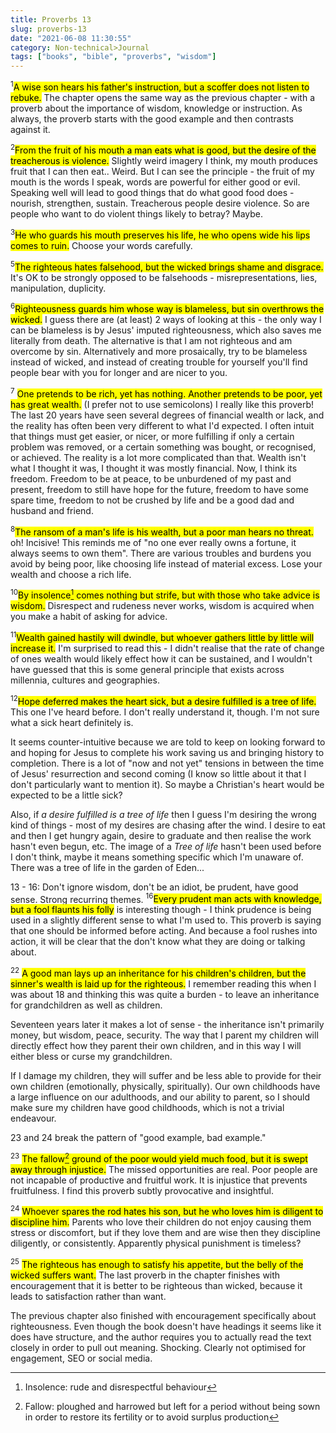 ```yaml
---
title: Proverbs 13
slug: proverbs-13
date: "2021-06-08 11:30:55"
category: Non-technical>Journal
tags: ["books", "bible", "proverbs", "wisdom"]
---
```


$^{1}$<mark>A wise son hears his father's instruction, but a scoffer does not listen
to rebuke.</mark> The chapter opens the same way as the previous chapter - with a
proverb about the importance of wisdom, knowledge or instruction. As always, the
proverb starts with the good example and then contrasts against it.

$^{2}$<mark>From the fruit of his mouth a man eats what is good, but the desire of
the treacherous is violence.</mark> Slightly weird imagery I think, my mouth
produces fruit that I can then eat.. Weird. But I can see the principle - the
fruit of my mouth is the words I speak, words are powerful for either good or
evil. Speaking well will lead to good things that do what good food does -
nourish, strengthen, sustain. Treacherous people desire violence. So are people who
want to do violent things likely to betray? Maybe.

$^{3}$<mark>He who guards his mouth preserves his life, he who opens wide his lips
comes to ruin.</mark> Choose your words carefully.

$^{5}$<mark>The righteous hates falsehood, but the wicked brings shame and
disgrace.</mark> It's OK to be strongly opposed to be falsehoods -
misrepresentations, lies, manipulation, duplicity.

$^{6}$<mark>Righteousness guards him whose way is blameless, but sin overthrows
the wicked.</mark> I guess there are (at least) 2 ways of looking at this - the
only way I can be blameless is by Jesus' imputed righteousness, which also saves
me literally from death. The alternative is that I am not righteous and am
overcome by sin. Alternatively and more prosaically, try to be blameless instead
of wicked, and instead of creating trouble for yourself you'll find people bear
with you for longer and are nicer to you.

$^{7}$ <mark>One pretends to be rich, yet has nothing. Another pretends to be
poor, yet has great wealth.</mark> (I prefer not to use semicolons) I really
like this proverb! The last 20 years have seen several degrees of financial
wealth or lack, and the reality has often been very different to what I'd
expected. I often intuit that things must get easier, or nicer, or more
fulfilling if only a certain problem was removed, or a certain something was
bought, or recognised, or achieved. The reality is a lot more complicated than
that. Wealth isn't what I thought it was, I thought it was mostly financial.
Now, I think its freedom. Freedom to be at peace, to be unburdened of my past
and present, freedom to still have hope for the future, freedom to have some
spare time, freedom to not be crushed by life and be a good dad and husband and
friend.

$^{8}$<mark>The ransom of a man's life is his wealth, but a poor man hears no
threat.</mark> oh! Incisive! This reminds me of "no one ever really owns
a fortune, it always seems to own them". There are various troubles and burdens
you avoid by being poor, like choosing life instead of material excess. Lose
your wealth and choose a rich life.

$^{10}$<mark>By insolence[^1] comes nothing but strife, but with those who take advice is
wisdom.</mark> Disrespect and rudeness never works, wisdom is acquired when you
make a habit of asking for advice.

$^{11}$<mark>Wealth gained hastily will dwindle, but whoever gathers little by
little will increase it.</mark> I'm surprised to read this - I didn't realise
that the rate of change of ones wealth would likely effect how it can be
sustained, and I wouldn't have guessed that this is some general principle that
exists across millennia, cultures and geographies.

$^{12}$<mark>Hope deferred makes the heart sick, but a desire fulfilled is a
tree of life.</mark> This one I've heard before. I don't really understand it,
though. I'm not sure what a sick heart definitely is.

It seems counter-intuitive because we are told to keep on looking forward to and
hoping for Jesus to complete his work saving us and bringing history to
completion. There is a lot of "now and not yet" tensions in between the time of
Jesus' resurrection and second coming (I know so little about it that I don't
particularly want to mention it). So maybe a Christian's heart would be expected
to be a little sick?

Also, if _a desire fulfilled is a tree of life_ then I guess I'm desiring the
wrong kind of things - most of my desires are chasing after the wind. I desire
to eat and then I get hungry again, desire to graduate and then realise the work
hasn't even begun, etc. The image of a _Tree of life_ hasn't been used before I
don't think, maybe it means something specific which I'm unaware of. There was a
tree of life in the garden of Eden...

13 - 16: Don't ignore wisdom, don't be an idiot, be prudent, have good sense.
Strong recurring themes. $^{16}$<mark>Every prudent man acts with knowledge,
but a fool flaunts his folly</mark> is interesting though - I think prudence is
being used in a slightly different sense to what I'm used to. This proverb is
saying that one should be informed before acting. And because a fool rushes into
action, it will be clear that the don't know what they are doing or talking
about.

$^{22}$ <mark>A good man lays up an inheritance for his children's children,
but the sinner's wealth is laid up for the righteous.</mark> I remember reading
this when I was about 18 and thinking this was quite a burden - to leave an
inheritance for grandchildren as well as children.

Seventeen years later it makes a lot of sense - the inheritance isn't primarily money,
but wisdom, peace, security. The way that I parent my children will directly
effect how they parent their own children, and in this way I will either bless
or curse my grandchildren.

If I damage my children, they will suffer and be less able to provide for their
own children (emotionally, physically, spiritually). Our own childhoods have a
large influence on our adulthoods, and our ability to parent, so I should make
sure my children have good childhoods, which is not a trivial endeavour.

23 and 24 break the pattern of "good example, bad example."

$^{23}$ <mark>The fallow[^2] ground of the poor would yield much food, but it is swept away
through injustice.</mark> The missed opportunities are real. Poor people are not
incapable of productive and fruitful work. It is injustice that prevents
fruitfulness. I find this proverb subtly provocative and insightful.

$^{24}$ <mark>Whoever spares the rod hates his son, but he who loves him is
diligent to discipline him.</mark> Parents who love their children do not enjoy
causing them stress or discomfort, but if they love them and are wise then they
discipline diligently, or consistently. Apparently physical punishment is timeless?

$^{25}$ <mark>The righteous has enough to satisfy his appetite, but the belly of
the wicked suffers want.</mark> The last proverb in the chapter finishes with
encouragement that it is better to be righteous than wicked, because it leads to
satisfaction rather than want.

The previous chapter also finished with encouragement specifically about
righteousness. Even though the book doesn't have headings it seems like it does
have structure, and the author requires you to actually read the text closely in
order to pull out meaning. Shocking. Clearly not optimised for engagement,
SEO or social media.

[^1]: Insolence: rude and disrespectful behaviour
[^2]:
    Fallow: ploughed and harrowed but left for a period without being sown in
    order to restore its fertility or to avoid surplus production

